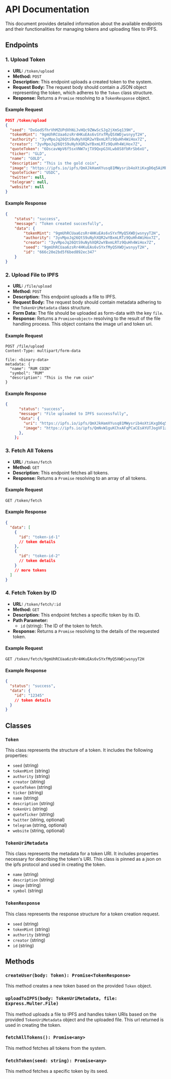 # API Documentation

This document provides detailed information about the available endpoints and their functionalities for managing tokens and uploading files to IPFS.

## Endpoints

### 1. Upload Token
- **URL:** `/token/upload`
- **Method:** `POST`
- **Description:** This endpoint uploads a created token to the system.
- **Request Body:** The request body should contain a JSON object representing the token, which adheres to the `Token` class structure.
- **Response:** Returns a `Promise` resolving to a `TokenResponse` object.

#### Example Request
```json
POST /token/upload
{
  "seed": "DxGodSfhrVhMZUPdXhNiJvHQc9ZWwScSJg2jXmSq139H",
  "tokenMint": "9gmUhRCUaa6zsRr4HKuEAs6vSYxfMyQ5XWDjwsnyyT2H",
  "authority": "3yvMpoJq26QtS9uNyhXQR2wYBxmLRTz9QuHh4WiHox7Z",
  "creator": "3yvMpoJq26QtS9uNyhXQR2wYBxmLRTz9QuHh4WiHox7Z",
  "quoteToken": "6DscavWpV6f5sxVNW7xjTX9QxpG3XLwb8S8fbRrSb6xU",
  "ticker": "GLD",
  "name": "GOLD",
  "description": "This is the gold coin",
  "image": "https://ipfs.io/ipfs/QmXJkHamXYusq81MWysrib4oXtiKxgD6q5AiMPDNTjiahk",
  "quoteTicker": "USDC",
  "twitter": null,
  "telegram": null,
  "website": null
}
```

#### Example Response
```json
{
    "status": "success",
    "message": "Token created succesfully",
    "data": {
        "tokenMint": "9gmUhRCUaa6zsRr4HKuEAs6vSYxfMyQ5XWDjwsnyyT2H",
        "authority": "3yvMpoJq26QtS9uNyhXQR2wYBxmLRTz9QuHh4WiHox7Z",
        "creator": "3yvMpoJq26QtS9uNyhXQR2wYBxmLRTz9QuHh4WiHox7Z",
        "seed": "9gmUhRCUaa6zsRr4HKuEAs6vSYxfMyQ5XWDjwsnyyT2H",
        "id": "666c20e2bd5f6bed892ec347"
    }
}
```

### 2. Upload File to IPFS
- **URL:** `/file/upload`
- **Method:** `POST`
- **Description:** This endpoint uploads a file to IPFS.
- **Request Body:** The request body should contain metadata adhering to the `TokenUriMetadata` class structure.
- **Form Data:** The file should be uploaded as form-data with the key `file`.
- **Response:** Returns a `Promise<object>` resolving to the result of the file handling process. This object contains the image url and token uri.


#### Example Request

```http
POST /file/upload
Content-Type: multipart/form-data

file: <binary-data>
metadata: {
  "name": "RUM COIN"
  "symbol": "RUM"
  "description": "This is the rum coin"
}
```

#### Example Response
```json
{
      "status": "success",
      "message": "File uploaded to IPFS successfully",
      "data": {
        "uri": "https://ipfs.io/ipfs/QmXJkHamXYusq81MWysrib4oXtiKxgD6q5AiMPDNTjiahk",
        "image": "https://ipfs.io/ipfs/QmNvW1guKChxAFqPCaCEsAYUTJogVF1zStrfQzEJrrRcWL",
      },
    };
```

### 3. Fetch All Tokens
- **URL:** `/token/fetch`
- **Method:** `GET`
- **Description:** This endpoint fetches all tokens.
- **Response:** Returns a `Promise` resolving to an array of all tokens.

#### Example Request
```http
GET /token/fetch
```

#### Example Response
```json
{
  "data": [
    {
      "id": "token-id-1"
      // token details
    },
    {
      "id": "token-id-2"
      // token details
    }
    // more tokens
  ]
}
```

### 4. Fetch Token by ID
- **URL:** `/token/fetch/:id`
- **Method:** `GET`
- **Description:** This endpoint fetches a specific token by its ID.
- **Path Parameter:**
  - `id` (string): The ID of the token to fetch.
- **Response:** Returns a `Promise` resolving to the details of the requested token.

#### Example Request
```http
GET /token/fetch/9gmUhRCUaa6zsRr4HKuEAs6vSYxfMyQ5XWDjwsnyyT2H
```

#### Example Response
```json
{
  "status": "success",
  "data": {
    "id": "12345"
    // token details
  }
}
```

## Classes

### `Token`
This class represents the structure of a token. It includes the following properties:

- `seed` (string)
- `tokenMint` (string)
- `authority` (string)
- `creator` (string)
- `quoteToken` (string)
- `ticker` (string)
- `name` (string)
- `description` (string)
- `tokenUri` (string)
- `quoteTicker` (string)
- `twitter` (string, optional)
- `telegram` (string, optional)
- `website` (string, optional)

### `TokenUriMetadata`
This class represents the metadata for a token URI. It includes properties necessary for describing the token's URI. This class is pinned as a json on the ipfs protocol and used in creating the token.
- `name` (string)
- `description` (string)
- `image` (string)
- `symbol` (string)


### `TokenResponse`
This class represents the response structure for a token creation request.
- `seed` (string)
- `tokenMint` (string)
- `authority` (string)
- `creator` (string)
- `id` (string)

## Methods

### `createUser(body: Token): Promise<TokenResponse>`
This method creates a new token based on the provided `Token` object.

### `uploadToIPFS(body: TokenUriMetadata, file: Express.Multer.File)`
This method uploads a file to IPFS and handles token URIs based on the provided `TokenUriMetadata` object and the uploaded file. This url returned is used in creating the token.


### `fetchAllTokens(): Promise<any>`
This method fetches all tokens from the system.

### `fetchToken(seed: string): Promise<any>`
This method fetches a specific token by its seed.